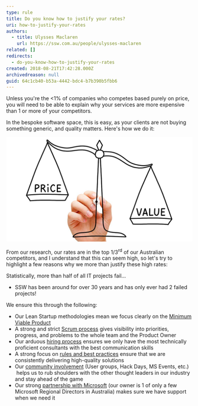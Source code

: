 ```yaml
---
type: rule
title: Do you know how to justify your rates?
uri: how-to-justify-your-rates
authors:
  - title: Ulysses Maclaren
    url: https://ssw.com.au/people/ulysses-maclaren
related: []
redirects:
  - do-you-know-how-to-justify-your-rates
created: 2018-08-21T17:42:28.000Z
archivedreason: null
guid: 64c1cb40-b53a-4442-bdc4-b7b390b5fbb6
---
```

Unless you're the &lt;1% of companies who competes based purely on price, you will need to be able to explain why your services are more expensive than 1 or more of your competitors.

In the bespoke software space, this is easy, as your clients are not buying something generic, and quality matters. Here's how we do it:

<!--endintro-->

![Figure: High price should be balanced out by higher value](we-cant-justify-your-price.jpg)

From our research, our rates are in the top 1/3<sup>rd</sup> of our Australian competitors, and I understand that this can seem high, so let's try to highlight a few reasons why we more than justify these high rates:

Statistically, more than half of all IT projects fail...

* SSW has been around for over 30 years and has only ever had 2 failed projects!

We ensure this through the following:

* Our Lean Startup methodologies mean we focus clearly on the [Minimum Viable Product](/spec-do-you-create-an-initial-release-plan-and-ballpark)
* A strong and strict [Scrum process](https://www.ssw.com.au/ssw/Consulting/Scrum.aspx) gives visibility into priorities, progress, and problems to the whole team and the Product Owner
* Our arduous [hiring process](https://www.ssw.com.au/ssw/Employment/Employment.aspx) ensures we only have the most technically proficient consultants with the best communication skills
* A strong focus on [rules and best practices](/) ensure that we are consistently delivering high-quality solutions
* Our [community involvement](https://www.ssw.com.au/ssw/Events/) (User groups, Hack Days, MS Events, etc.)  helps us to rub shoulders with the other thought leaders in our industry  and stay ahead of the game
* Our strong [partnership with Microsoft](https://www.ssw.com.au/ssw/Company/AboutUs.aspx) (our owner is 1 of only a few Microsoft Regional Directors in Australia) makes sure we have support when we need it
